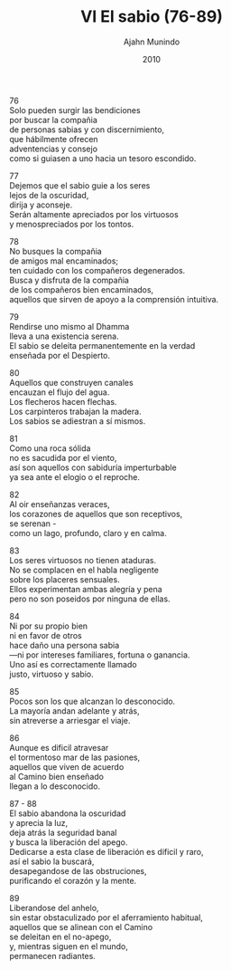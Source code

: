 ﻿---
author: "Ajahn Munindo"
title: "VI El sabio (76-89)"
booktitle: "Un Dhammapada para la Contemplación"
source: "https://forestsangha.org/teachings/books/un-dhammapada-para-la-contemplacion?language=Espa%C3%B1ol"
license: "BY-NC-ND"
publisher: "dhammamagga"
date: 2010
pubyear: 2010 
weight: 6
draft: false
googleAnalytics: UA-133551776-1
---  

76  
Solo pueden surgir las bendiciones  
por buscar la compañia  
de personas sabias y con discernimiento,  
que hábilmente ofrecen  
adventencias y consejo  
como si guiasen a uno hacia un tesoro escondido.

77  
Dejemos que el sabio guie a los seres  
lejos de la oscuridad,  
dirija y aconseje.  
Serán altamente apreciados por los virtuosos  
y menospreciados por los tontos.

78  
No busques la compañia  
de amigos mal encaminados;  
ten cuidado con los compañeros degenerados.  
Busca y disfruta de la compañia  
de los compañeros bien encaminados,  
aquellos que sirven de apoyo a la comprensión intuitiva.

79  
Rendirse uno mismo al Dhamma  
lleva a una existencia serena.  
El sabio se deleita permanentemente en la verdad  
enseñada por el Despierto.

80  
Aquellos que construyen canales  
encauzan el flujo del agua.  
Los flecheros hacen flechas.  
Los carpinteros trabajan la madera.  
Los sabios se adiestran a sí mismos. 

81  
Como una roca sólida  
no es sacudida por el viento,  
así son aquellos con sabiduría imperturbable  
ya sea ante el elogio o el reproche.

82  
Al oir enseñanzas veraces,  
los corazones de aquellos que son receptivos,  
se serenan -   
como un lago, profundo, claro y en calma.

83  
Los seres virtuosos no tienen ataduras.  
No se complacen en el habla negligente  
sobre los placeres sensuales.  
Ellos experimentan ambas alegría y pena  
pero no son poseidos por ninguna de ellas.  

84  
Ni por su propio bien  
ni en favor de otros  
hace daño una persona sabia  
—ni por intereses familiares, fortuna o ganancia.  
Uno así es correctamente llamado  
justo, virtuoso y sabio.

85  
Pocos son los que alcanzan lo desconocido.  
La mayoría andan adelante y atrás,  
sin atreverse a arriesgar el viaje.

86  
Aunque es dificil atravesar  
el tormentoso mar de las pasiones,  
aquellos que viven de acuerdo  
al Camino bien enseñado  
llegan a lo desconocido.

87 - 88  
El sabio abandona la oscuridad  
y aprecia la luz,  
deja atrás la seguridad banal  
y busca la liberación del apego.  
Dedicarse a esta clase de liberación es dificil y raro,  
así el sabio la buscará,  
desapegandose de las obstruciones,  
purificando el corazón y la mente.

89  
Liberandose del anhelo,  
sin estar obstaculizado por el aferramiento habitual,  
aquellos que se alinean con el Camino  
se deleitan en el no-apego,  
y, mientras siguen en el mundo,  
permanecen radiantes.  
